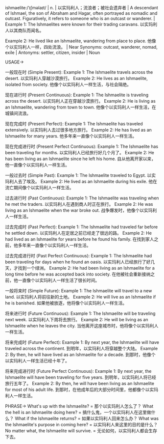 ishmaelite:/ˈɪʃməlaɪt/ | n. | 以实玛利人；流浪者；被社会遗弃者 | A descendant of Ishmael, the son of Abraham and Hagar, often portrayed as nomadic and outcast.  Figuratively, it refers to someone who is an outcast or wanderer. | Example 1:  The Ishmaelites were known for their trading caravans. 以实玛利人以其商队而闻名。

Example 2:  He lived like an Ishmaelite, wandering from place to place. 他像个以实玛利人一样，四处流浪。 | Near Synonyms: outcast, wanderer, nomad, exile | Antonyms: settler, citizen, insider | Noun


USAGE->

一般现在时 (Simple Present):
Example 1: The Ishmaelite travels across the desert.  以实玛利人穿越沙漠旅行。
Example 2:  He lives as an Ishmaelite, isolated from society. 他像个以实玛利人一样生活，与社会隔绝。

现在进行时 (Present Continuous):
Example 1: The Ishmaelite is traveling across the desert. 以实玛利人正在穿越沙漠旅行。
Example 2: He is living as an Ishmaelite, wandering from town to town. 他像个以实玛利人一样生活，在城镇间流浪。

现在完成时 (Present Perfect):
Example 1: The Ishmaelite has traveled extensively. 以实玛利人去过很多地方旅行。
Example 2: He has lived as an Ishmaelite for many years. 他多年来一直像个以实玛利人一样生活。

现在完成进行时 (Present Perfect Continuous):
Example 1: The Ishmaelite has been traveling for months. 以实玛利人已经旅行好几个月了。
Example 2: He has been living as an Ishmaelite since he left his home. 自从他离开家以来，他一直像个以实玛利人一样生活。

一般过去时 (Simple Past):
Example 1: The Ishmaelite traveled to Egypt. 以实玛利人去了埃及。
Example 2: He lived as an Ishmaelite during his exile. 他在流亡期间像个以实玛利人一样生活。

过去进行时 (Past Continuous):
Example 1: The Ishmaelite was traveling when he met the traders. 以实玛利人在遇到商人时正在旅行。
Example 2: He was living as an Ishmaelite when the war broke out. 战争爆发时，他像个以实玛利人一样生活。

过去完成时 (Past Perfect):
Example 1: The Ishmaelite had traveled far before he settled down. 以实玛利人在定居之前已经走了很远的路。
Example 2: He had lived as an Ishmaelite for years before he found his family. 在找到家人之前，他多年来一直像个以实玛利人一样生活。

过去完成进行时 (Past Perfect Continuous):
Example 1: The Ishmaelite had been traveling for days when he found an oasis. 以实玛利人已经旅行了好几天，才找到一个绿洲。
Example 2: He had been living as an Ishmaelite for a long time before he was accepted back into society.  在他被社会重新接纳之前，他一直像个以实玛利人一样生活了很长时间。


一般将来时 (Simple Future):
Example 1: The Ishmaelite will travel to a new land. 以实玛利人将前往新的土地。
Example 2: He will live as an Ishmaelite if he is banished. 如果他被放逐，他将像个以实玛利人一样生活。

将来进行时 (Future Continuous):
Example 1: The Ishmaelite will be traveling next week.  以实玛利人下周将去旅行。
Example 2: He will be living as an Ishmaelite when he leaves the city. 当他离开这座城市时，他将像个以实玛利人一样生活。

将来完成时 (Future Perfect):
Example 1: By next year, the Ishmaelite will have traveled across the continent. 到明年，以实玛利人将穿越整个大陆。
Example 2: By then, he will have lived as an Ishmaelite for a decade. 到那时，他像个以实玛利人一样生活已经十年了。

将来完成进行时 (Future Perfect Continuous):
Example 1: By next year, the Ishmaelite will have been traveling for five years. 到明年，以实玛利人将已经旅行五年了。
Example 2: By then, he will have been living as an Ishmaelite for most of his adult life. 到那时，在他成年后的大部分时间里，他都像个以实玛利人一样生活。



PHRASE->
What's up with the Ishmaelite? = 那个以实玛利人怎么了？
What the hell is an Ishmaelite doing here? = 搞什么鬼，一个以实玛利人在这里做什么？
What if the Ishmaelite returns? = 如果以实玛利人回来怎么办？
What was the Ishmaelite's purpose in coming here? = 以实玛利人来这里的目的是什么？
No matter what, the Ishmaelite will survive. = 无论如何，以实玛利人都会生存下去。
